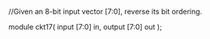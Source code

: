 //Given an 8-bit input vector [7:0], reverse its bit ordering.


module ckt17( 
    input [7:0] in,
    output [7:0] out
);